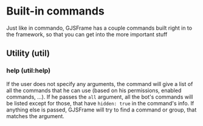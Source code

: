 # Built-in commands
Just like in commando, GJSFrame has a couple commands built right in to the framework, so that you can get into the more important stuff

## Utility (util)
### help (util:help)
If the user does not specify any arguments, the command will give a list of all the commands that he can use (based on his permissions, enabled commands, ...). If he passes the `all` argument, all the bot's commands will be listed except for those, that have `hidden: true` in the command's info. If anything else is passed, GJSFrame will try to find a command or group, that matches the argument.